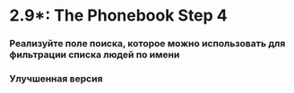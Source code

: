 # 2.9*: The Phonebook Step 4

### Реализуйте поле поиска, которое можно использовать для фильтрации списка людей по имени
### Улучшенная версия